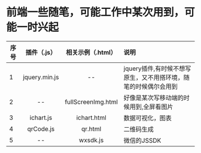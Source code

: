 # 前端一些随笔，可能工作中某次用到，可能一时兴起
序号|插件（.js）|相关示例（.html）|说明
---|:---------:|:--------------:|:---
1|jquery.min.js|--|jquery插件,有时候不想写原生，又不用搭环境，随笔的时候偶尔会用到
2|--|fullScreenImg.html|好像是某次写移动端的时候用到,全屏看图片
3|ichart.js|ichart.html|数据可视化，图表
4|qrCode.js|qr.html|二维码生成
5|--|wxsdk.js|微信的JSSDK

